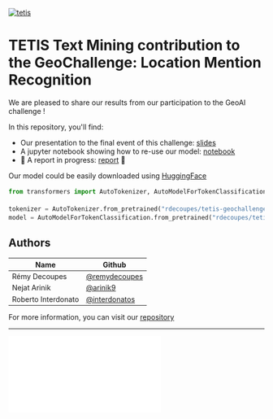 [![tetis](https://www.umr-tetis.fr/images/logo-header-tetis.png)](https://www.umr-tetis.fr/index.php/)

# TETIS Text Mining contribution to the GeoChallenge: Location Mention Recognition

We are pleased to share our results from our participation to the GeoAI challenge ! 

In this repository, you'll find:

+ Our presentation to the final event of this challenge: [slides](docs/presentation-tetis.pdf)
+ A jupyter notebook showing how to re-use our model: [notebook](src/usage_example.ipynb)
+ :construction: A report in progress: [report](docs/report-tetis.pdf) :construction:

Our model could be easily downloaded using [HuggingFace](https://huggingface.co/rdecoupes/tetis-geochallenge)
```python
from transformers import AutoTokenizer, AutoModelForTokenClassification

tokenizer = AutoTokenizer.from_pretrained("rdecoupes/tetis-geochallenge")
model = AutoModelForTokenClassification.from_pretrained("rdecoupes/tetis-geochallenge")
```

## Authors
| Name | Github            |
|------|-------------------|
| Rémy Decoupes | [@remydecoupes](https://github.com/remydecoupes) |
| Nejat Arinik | [@arinik9](https://github.com/arinik9)      |
| Roberto Interdonato | [@interdonatos](https://github.com/interdonatos) |

For more information, you can visit our [repository](https://github.com/tetis-geochallenge-lmr-2022)

----------
![certificate](docs/Certificate_Tetis.pdf)


